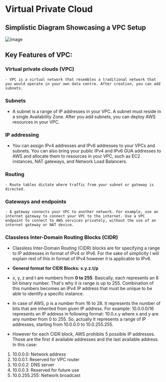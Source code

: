 # Virtual Private Cloud

## Simplistic Diagram Showcasing a VPC Setup 

![image](https://user-images.githubusercontent.com/97620055/187454523-c202d355-5bef-45ca-99b3-99602b16fce0.png)


## Key Features of VPC:

### Virtual private clouds (VPC)
    - VPC is a virtual network that resembles a traditional network that you would operate in your own data centre. After creation, you can add subnets. 
    
### Subnets
  - A subnet is a range of IP addresses in your VPC. A subnet must reside in a single Availability Zone. After you add subnets, you can deploy AWS resources in your VPC.
### IP addressing
  - You can assign IPv4 addresses and IPv6 addresses to your VPCs and subnets. You can also bring your public IPv4 and IPv6 GUA addresses to AWS and allocate them to resources in your VPC, such as EC2 instances, NAT gateways, and Network Load Balancers.
### Routing
    - Route tables dictate where traffic from your subnet or gateway is directed. 

### Gateways and endpoints
    - A gateway connects your VPC to another network. For example, use an internet gateway to connect your VPC to the internet. Use a VPC endpoint to connect to AWS services privately, without the use of an internet gateway or NAT device.

### Classless Inter-Domain Routing Blocks (CIDR) 

- Classless Inter-Domain Routing (CIDR) blocks are for specifying a range to IP addresses in format of IPv4 or IPv6. For the sake of simplicity I will explain rest of this in format of IPv4 however it is applicable to IPv6.

- **General format for CIDR Blocks: x.y.z.t/p**

- x, y, z and t are numbers from **0 to 255**. Basically, each represents an 8 bit binary number. That's why it is range is up to 255. Combination of this numbers becomes an IPv4 IP address that must be unique to be able to identify a specific instance.

- In case of AWS, p is a number from 16 to 28. It represents the number of bits that are inherited from given IP address. For example: 10.0.0.0/16 represents an IP address in following format: 10.0.x.y where x and y are any number from 0 to 255. So, actually it represents a range of IP addresses, starting from 10.0.0.0 to 10.0.255.255.

- However for each CIDR block, AWS prohibits 5 possible IP addresses. Those are the first 4 available addresses and the last available address. In this case:

1. 10.0.0.0: Network address
2. 10.0.0.1: Reserved for VPC router
3. 10.0.0.2: DNS server
4. 10.0.0.3: Reserved for future use
5. 10.0.255.255: Network broadcast
